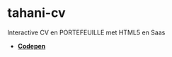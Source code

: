 # tahani-cv
Interactive CV en PORTEFEUILLE met HTML5 en Saas

- **[Codepen](https://codepen.io/tahani-ali/pen/NWrbyoe)**